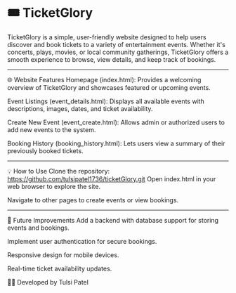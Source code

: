 <h1>🎟️ TicketGlory </h1>
TicketGlory is a simple, user-friendly website designed to help users discover and book tickets to a variety of entertainment events. Whether it's concerts, plays, movies, or local community gatherings, TicketGlory offers a smooth experience to browse, view details, and keep track of bookings.

---

🌐 Website Features
Homepage (index.html):
Provides a welcoming overview of TicketGlory and showcases featured or upcoming events.

Event Listings (event_details.html):
Displays all available events with descriptions, images, dates, and ticket availability.

Create New Event (event_create.html):
Allows admin or authorized users to add new events to the system.

Booking History (booking_history.html):
Lets users view a summary of their previously booked tickets.

---

💡 How to Use
Clone the repository: https://github.com/tulsipatel1736/ticketGlory.git
Open index.html in your web browser to explore the site.

Navigate to other pages to create events or view bookings.

---

🚀 Future Improvements
Add a backend with database support for storing events and bookings.

Implement user authentication for secure bookings.

Responsive design for mobile devices.

Real-time ticket availability updates.

👩‍💻 Developed by
Tulsi Patel
